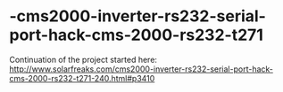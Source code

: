 -cms2000-inverter-rs232-serial-port-hack-cms-2000-rs232-t271
============================================================

Continuation of the project started here: http://www.solarfreaks.com/cms2000-inverter-rs232-serial-port-hack-cms-2000-rs232-t271-240.html#p3410